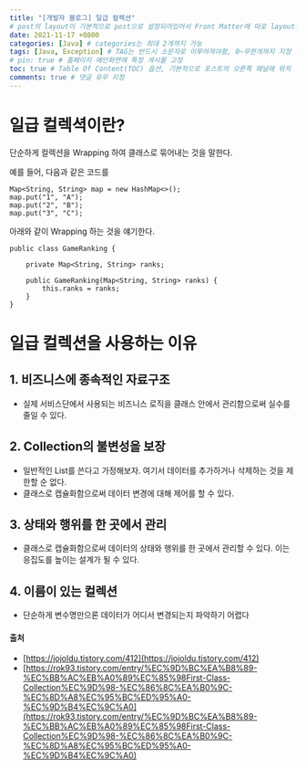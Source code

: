 ```yaml
---
title: "[개발자 블로그] 일급 컬렉션"
# post의 layout이 기본적으로 post으로 설정되어있어서 Front Matter에 따로 layout변수를 만들어 주지 않아도 된다.
date: 2021-11-17 +0800
categories: [Java] # categories는 최대 2개까지 가능
tags: [Java, Exception] # TAG는 반드시 소문자로 이루어져야함, 0~무한개까지 지정 가능
# pin: true # 홈페이지 메인화면에 특정 게시물 고정
toc: true # Table Of Content(TOC) 옵션, 기본적으로 포스트의 오른쪽 패널에 위치
comments: true # 댓글 유무 지정
---
```


# 일급 컬렉셕이란?
단순하게 컬렉션을 Wrapping 하여 클래스로 묶어내는 것을 말한다.

예를 들어, 다음과 같은 코드를

~~~
Map<String, String> map = new HashMap<>();
map.put("1", "A");
map.put("2", "B");
map.put("3", "C");
~~~

아래와 같이 Wrapping 하는 것을 얘기한다.

~~~
public class GameRanking {

    private Map<String, String> ranks;

    public GameRanking(Map<String, String> ranks) {
        this.ranks = ranks;
    }
}
~~~

# 일급 컬렉션을 사용하는 이유

## 1. 비즈니스에 종속적인 자료구조
- 실제 서비스단에서 사용되는 비즈니스 로직을 클래스 안에서 관리함으로써 실수를 줄일 수 있다.

## 2. Collection의 불변성을  보장
- 일반적인 List를 쓴다고 가정해보자. 여기서 데이터를 추가하거나 삭제하는 것을 제한할 순 없다.
- 클래스로 캡슐화함으로써 데이터 변경에 대해 제어를 할 수 있다.

## 3. 상태와 행위를 한 곳에서 관리
- 클래스로 캡슐화함으로써 데이터의 상태와 행위를 한 곳에서 관리할 수 있다. 이는 응집도를 높이는 설계가 될 수 있다.

## 4. 이름이 있는 컬렉션
- 단순하게 변수명만으론 데이터가 어디서 변경되는지 파악하기 어렵다

#### 출처
- [https://jojoldu.tistory.com/412](https://jojoldu.tistory.com/412)
- [https://rok93.tistory.com/entry/%EC%9D%BC%EA%B8%89-%EC%BB%AC%EB%A0%89%EC%85%98First-Class-Collection%EC%9D%98-%EC%86%8C%EA%B0%9C-%EC%8D%A8%EC%95%BC%ED%95%A0-%EC%9D%B4%EC%9C%A0](https://rok93.tistory.com/entry/%EC%9D%BC%EA%B8%89-%EC%BB%AC%EB%A0%89%EC%85%98First-Class-Collection%EC%9D%98-%EC%86%8C%EA%B0%9C-%EC%8D%A8%EC%95%BC%ED%95%A0-%EC%9D%B4%EC%9C%A0)